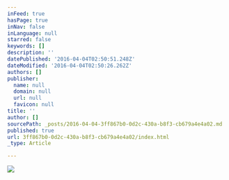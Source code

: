 ```yaml
---
inFeed: true
hasPage: true
inNav: false
inLanguage: null
starred: false
keywords: []
description: ''
datePublished: '2016-04-04T02:50:51.248Z'
dateModified: '2016-04-04T02:50:26.262Z'
authors: []
publisher:
  name: null
  domain: null
  url: null
  favicon: null
title: ''
author: []
sourcePath: _posts/2016-04-04-3ff867b0-0d2c-430a-b8f3-cb679a4e4a02.md
published: true
url: 3ff867b0-0d2c-430a-b8f3-cb679a4e4a02/index.html
_type: Article

---
```

![](https://the-grid-user-content.s3-us-west-2.amazonaws.com/db8ca8bb-9a09-4142-9d9f-853174a86b1a.jpg)